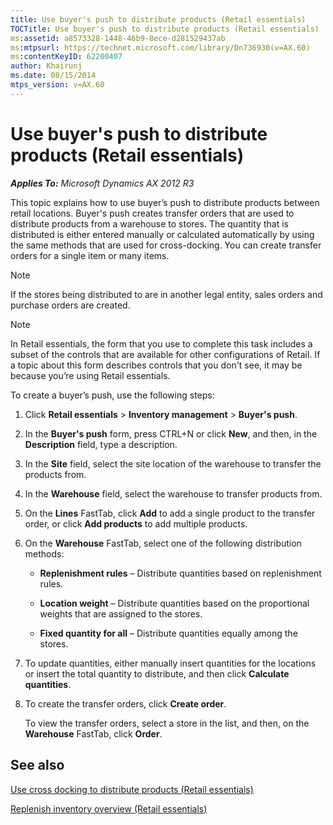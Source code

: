 ```yaml
---
title: Use buyer's push to distribute products (Retail essentials)
TOCTitle: Use buyer's push to distribute products (Retail essentials)
ms:assetid: a8573328-1448-46b9-8ece-d281529437ab
ms:mtpsurl: https://technet.microsoft.com/library/Dn736930(v=AX.60)
ms:contentKeyID: 62200407
author: Khairunj
ms.date: 08/15/2014
mtps_version: v=AX.60
---
```


# Use buyer's push to distribute products (Retail essentials) 


_**Applies To:** Microsoft Dynamics AX 2012 R3_

This topic explains how to use buyer’s push to distribute products between retail locations. Buyer's push creates transfer orders that are used to distribute products from a warehouse to stores. The quantity that is distributed is either entered manually or calculated automatically by using the same methods that are used for cross-docking. You can create transfer orders for a single item or many items.


> [!NOTE]
> <P>If the stores being distributed to are in another legal entity, sales orders and purchase orders are created.</P>




> [!NOTE]
> <P>In Retail essentials, the form that you use to complete this task includes a subset of the controls that are available for other configurations of Retail. If a topic about this form describes controls that you don't see, it may be because you’re using Retail essentials.</P>



To create a buyer’s push, use the following steps:

1.  Click **Retail essentials** \> **Inventory management** \> **Buyer's push**.

2.  In the **Buyer's push** form, press CTRL+N or click **New**, and then, in the **Description** field, type a description.

3.  In the **Site** field, select the site location of the warehouse to transfer the products from.

4.  In the **Warehouse** field, select the warehouse to transfer products from.

5.  On the **Lines** FastTab, click **Add** to add a single product to the transfer order, or click **Add products** to add multiple products.

6.  On the **Warehouse** FastTab, select one of the following distribution methods:
    
      - **Replenishment rules** – Distribute quantities based on replenishment rules.
    
      - **Location weight** – Distribute quantities based on the proportional weights that are assigned to the stores.
    
      - **Fixed quantity for all** – Distribute quantities equally among the stores.

7.  To update quantities, either manually insert quantities for the locations or insert the total quantity to distribute, and then click **Calculate quantities**.

8.  To create the transfer orders, click **Create order**.
    
    To view the transfer orders, select a store in the list, and then, on the **Warehouse** FastTab, click **Order**.

## See also

[Use cross docking to distribute products (Retail essentials)](use-cross-docking-to-distribute-products-retail-essentials.md)

[Replenish inventory overview (Retail essentials)](replenish-inventory-overview-retail-essentials.md)

  


